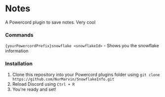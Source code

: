 # Notes
A Powercord plugin to save notes. Very cool

### Commands
`{yourPowercordPrefix}snowflake <snowflakeId>` - Shows you the snowflake information

### Installation
1. Clone this repository into your Powercord plugins folder using `git clone https://github.com/NurMarvin/SnowflakeInfo.git`
2. Reload Discord using `Ctrl + R`
3. You're ready and set!